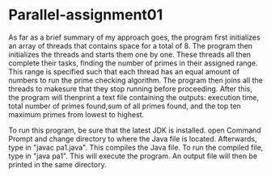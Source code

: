 # Parallel-assignment01

As far as a brief summary of my approach goes, the program first initializes
an array of threads that contains space for a total of 8. The program
then initializes the threads and starts them one by one. These threads
all then complete their tasks, finding the number of primes in their
assigned range. This range is specified such that each thread has
an equal amount of numbers to run the prime checking algorithm.
The program then joins all the threads to makesure that they stop running before proceeding. 
After this, the program will thenprint a text file containing the outputs: execution time, 
total number of primes found,sum of all primes found, 
and the top ten maximum primes from lowest to highest.

To run this program, be sure that the latest JDK
is installed. open Command Prompt and change directory to where
the Java file is located. Afterwards, type in "javac pa1.java". This
compiles the Java file. To run the compiled file, type in "java pa1". This
will execute the program. An output file will then be printed in the same directory.